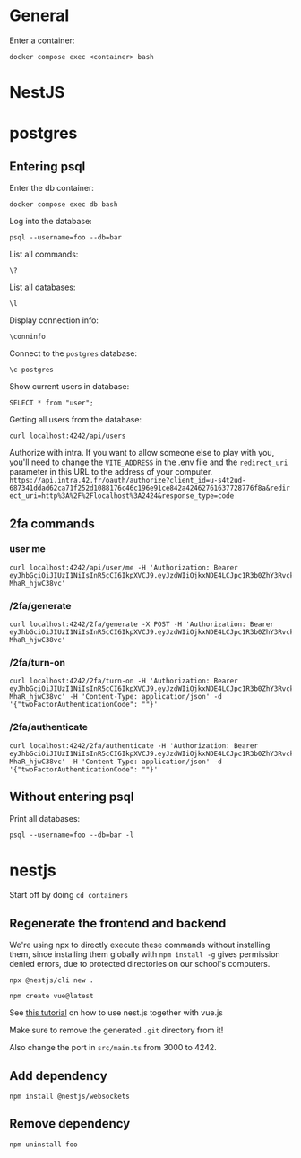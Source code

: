 # General

Enter a container:

`docker compose exec <container> bash`

# NestJS

# postgres

## Entering psql

Enter the db container:

`docker compose exec db bash`

Log into the database:

`psql --username=foo --db=bar`

List all commands:

`\?`

List all databases:

`\l`

Display connection info:

`\conninfo`

Connect to the `postgres` database:

`\c postgres`

Show current users in database:

`SELECT * from "user";`

Getting all users from the database:

`curl localhost:4242/api/users`

Authorize with intra.
If you want to allow someone else to play with you, you'll need to change the `VITE_ADDRESS` in the .env file and the `redirect_uri` parameter in this URL to the address of your computer.
`https://api.intra.42.fr/oauth/authorize?client_id=u-s4t2ud-687341ddad62ca71f252d1088176c46c196e91ce842a42462761637728776f8a&redirect_uri=http%3A%2F%2Flocalhost%3A2424&response_type=code`

## 2fa commands

### user me
```
curl localhost:4242/api/user/me -H 'Authorization: Bearer eyJhbGciOiJIUzI1NiIsInR5cCI6IkpXVCJ9.eyJzdWIiOjkxNDE4LCJpc1R3b0ZhY3RvckF1dGhlbnRpY2F0aW9uRW5hYmxlZCI6dHJ1ZSwiaXNUd29GYWN0b3JBdXRoZW50aWNhdGVkIjp0cnVlLCJpYXQiOjE3MTYyOTM4ODQsImV4cCI6MTcxODg4NTg4NH0.LUZDhMxi5z1Q6GUA8tMJsSuT9dh1z-MhaR_hjwC38vc'
```

### /2fa/generate

```
curl localhost:4242/2fa/generate -X POST -H 'Authorization: Bearer eyJhbGciOiJIUzI1NiIsInR5cCI6IkpXVCJ9.eyJzdWIiOjkxNDE4LCJpc1R3b0ZhY3RvckF1dGhlbnRpY2F0aW9uRW5hYmxlZCI6dHJ1ZSwiaXNUd29GYWN0b3JBdXRoZW50aWNhdGVkIjp0cnVlLCJpYXQiOjE3MTYyOTM4ODQsImV4cCI6MTcxODg4NTg4NH0.LUZDhMxi5z1Q6GUA8tMJsSuT9dh1z-MhaR_hjwC38vc'
```

### /2fa/turn-on

```
curl localhost:4242/2fa/turn-on -H 'Authorization: Bearer eyJhbGciOiJIUzI1NiIsInR5cCI6IkpXVCJ9.eyJzdWIiOjkxNDE4LCJpc1R3b0ZhY3RvckF1dGhlbnRpY2F0aW9uRW5hYmxlZCI6dHJ1ZSwiaXNUd29GYWN0b3JBdXRoZW50aWNhdGVkIjp0cnVlLCJpYXQiOjE3MTYyOTM4ODQsImV4cCI6MTcxODg4NTg4NH0.LUZDhMxi5z1Q6GUA8tMJsSuT9dh1z-MhaR_hjwC38vc' -H 'Content-Type: application/json' -d '{"twoFactorAuthenticationCode": ""}'
```

### /2fa/authenticate

```
curl localhost:4242/2fa/authenticate -H 'Authorization: Bearer eyJhbGciOiJIUzI1NiIsInR5cCI6IkpXVCJ9.eyJzdWIiOjkxNDE4LCJpc1R3b0ZhY3RvckF1dGhlbnRpY2F0aW9uRW5hYmxlZCI6dHJ1ZSwiaXNUd29GYWN0b3JBdXRoZW50aWNhdGVkIjp0cnVlLCJpYXQiOjE3MTYyOTM4ODQsImV4cCI6MTcxODg4NTg4NH0.LUZDhMxi5z1Q6GUA8tMJsSuT9dh1z-MhaR_hjwC38vc' -H 'Content-Type: application/json' -d '{"twoFactorAuthenticationCode": ""}'
```

## Without entering psql

Print all databases:

`psql --username=foo --db=bar -l`

# nestjs

Start off by doing `cd containers`

## Regenerate the frontend and backend

We're using npx to directly execute these commands without installing them, since installing them globally with `npm install -g` gives permission denied errors, due to protected directories on our school's computers.

`npx @nestjs/cli new .`

`npm create vue@latest`

See [this tutorial](https://medium.com/js-dojo/how-to-serve-vue-with-nest-f23f10b33e1) on how to use nest.js together with vue.js

Make sure to remove the generated `.git` directory from it!

Also change the port in `src/main.ts` from 3000 to 4242.

## Add dependency

`npm install @nestjs/websockets`

## Remove dependency

`npm uninstall foo`
